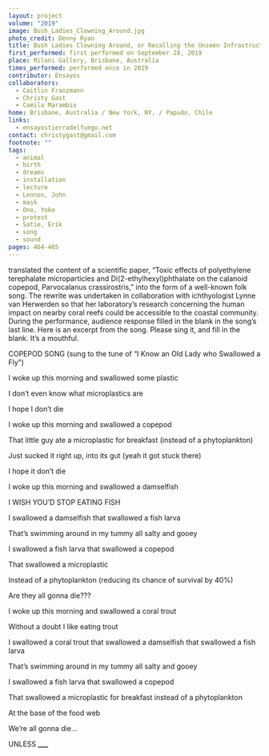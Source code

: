```yaml
---
layout: project
volume: "2019"
image: Bush_Ladies_Clowning_Around.jpg
photo_credit: Denny Ryan
title: Bush Ladies Clowning Around, or Recalling the Unseen Infrastructures of Water
first_performed: first performed on September 28, 2019
place: Milani Gallery, Brisbane, Australia
times_performed: performed once in 2019
contributor: Ensayos
collaborators:
  - Caitlin Franzmann
  - Christy Gast
  - Camila Marambio
home: Brisbane, Australia / New York, NY, / Papudo, Chile
links:
  - ensayostierradelfuego.net
contact: christygast@gmail.com
footnote: ""
tags:
  - animal
  - birth
  - dreams
  - installation
  - lecture
  - Lennon, John
  - mask
  - Ono, Yoko
  - protest
  - Satie, Erik
  - song
  - sound
pages: 464-465
---
```


translated the content of a scientific paper, “Toxic effects of polyethylene terephalate microparticles and Di(2-ethylhexyl)phthalate on the calanoid copepod, Parvocalanus crassirostris,” into the form of a well-known folk song. The rewrite was undertaken in collaboration with ichthyologist Lynne van Herwerden so that her laboratory’s research concerning the human impact on nearby coral reefs could be accessible to the coastal community. During the performance, audience response filled in the blank in the song’s last line. Here is an excerpt from the song. Please sing it, and fill in the blank. It’s a mouthful.

COPEPOD SONG (sung to the tune of “I Know an Old Lady who Swallowed a Fly”)

I woke up this morning and swallowed some plastic

I don’t even know what microplastics are

I hope I don’t die

I woke up this morning and swallowed a copepod

That little guy ate a microplastic for breakfast (instead of a phytoplankton)

Just sucked it right up, into its gut (yeah it got stuck there)

I hope it don’t die

I woke up this morning and swallowed a damselfish

I WISH YOU’D STOP EATING FISH

I swallowed a damselfish that swallowed a fish larva

That’s swimming around in my tummy all salty and gooey

I swallowed a fish larva that swallowed a copepod

That swallowed a microplastic

Instead of a phytoplankton (reducing its chance of survival by 40%)

Are they all gonna die???

I woke up this morning and swallowed a coral trout

Without a doubt I like eating trout

I swallowed a coral trout that swallowed a damselfish that swallowed a fish larva

That’s swimming around in my tummy all salty and gooey

I swallowed a fish larva that swallowed a copepod

That swallowed a microplastic for breakfast instead of a phytoplankton

At the base of the food web

We’re all gonna die…

UNLESS ********\_\_\_********
